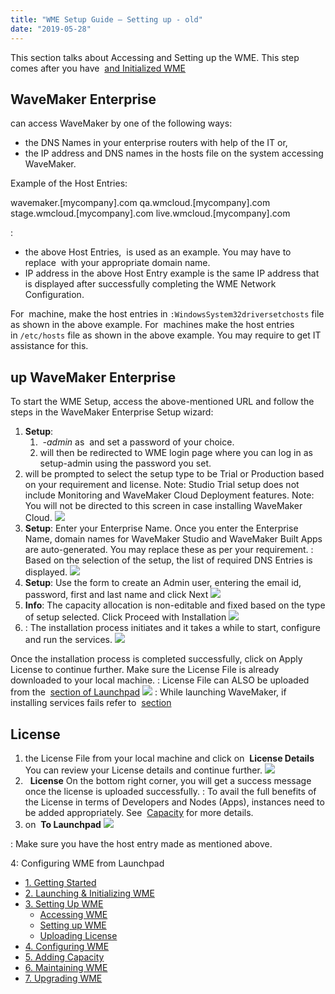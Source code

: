 ```yaml
---
title: "WME Setup Guide – Setting up - old"
date: "2019-05-28"
---
```


This section talks about Accessing and Setting up the WME. This step comes after you have  [and Initialized WME](/learn/installation/wme-setup-guide-launch-initialize/)

## WaveMaker Enterprise

can access WaveMaker by one of the following ways:

- the DNS Names in your enterprise routers with help of the IT or,
- the IP address and DNS names in the hosts file on the system accessing WaveMaker.

Example of the Host Entries:

<ip address>  wavemaker.\[mycompany\].com 
  qa.wmcloud.\[mycompany\].com
  stage.wmcloud.\[mycompany\].com
  live.wmcloud.\[mycompany\].com

:

- the above Host Entries,  is used as an example. You may have to replace  with your appropriate domain name.
- IP address in the above Host Entry example is the same IP address that is displayed after successfully completing the WME Network Configuration.

For  machine, make the host entries in `:WindowsSystem32driversetchosts` file as shown in the above example. For  machines make the host entries in `/etc/hosts` file as shown in the above example. You may require to get IT assistance for this.

## up WaveMaker Enterprise

To start the WME Setup, access the above-mentioned URL and follow the steps in the WaveMaker Enterprise Setup wizard:

1. **Setup**:
    1.  _\-admin_ as  and set a password of your choice.
    2. will then be redirected to WME login page where you can log in as setup-admin using the password you set.
2. will be prompted to select the setup type to be Trial or Production based on your requirement and license. Note: Studio Trial setup does not include Monitoring and WaveMaker Cloud Deployment features. Note: You will not be directed to this screen in case installing WaveMaker Cloud. [![](../assets/WME_setup0.png)](../assets/WME_setup0.png)
3. **Setup**: Enter your Enterprise Name. Once you enter the Enterprise Name, domain names for WaveMaker Studio and WaveMaker Built Apps are auto-generated. You may replace these as per your requirement. : Based on the selection of the setup, the list of required DNS Entries is displayed. [![](../assets/WME_setup1.png)](../assets/WME_setup1.png)
4. **Setup**: Use the form to create an Admin user, entering the email id, password, first and last name and click Next [![](../assets/WME_setup2.png)](../assets/WME_setup2.png)
5. **Info**: The capacity allocation is non-editable and fixed based on the type of setup selected. Click Proceed with Installation [![](../assets/WME_setup3.png)](../assets/WME_setup3.png)
6. : The installation process initiates and it takes a while to start, configure and run the services. [![](../assets/WME_setup4.png)](../assets/WME_setup4.png)

Once the installation process is completed successfully, click on Apply License to continue further. Make sure the License File is already downloaded to your local machine. : License File can ALSO be uploaded from the  [section of Launchpad](/learn/installation/wme-setup-guide-configuration/#uploading-license) [![](../assets/WME_setup5.png)](../assets/WME_setup5.png) : While launching WaveMaker, if installing services fails refer to  [section](/learn/installation/wme-setup-guide-maintenance/#troubleshooting)

## License

1. the License File from your local machine and click on  **License Details** You can review your License details and continue further. [![](../assets/WME_license3.png)](../assets/WME_license3.png)
2.   **License** On the bottom right corner, you will get a success message once the license is uploaded successfully. : To avail the full benefits of the License in terms of Developers and Nodes (Apps), instances need to be added appropriately. See  [Capacity](/learn/installation/wme-setup-guide-adding-capacity/) for more details.
3. on  **To Launchpad** [![](../assets/WME_license2.png)](../assets/WME_license2.png)

: Make sure you have the host entry made as mentioned above.

4: Configuring WME from Launchpad

- [1\. Getting Started](/learn/installation/wavemaker-enterprise-setup-guide/)
- [2\. Launching & Initializing WME](/learn/installation/wme-setup-guide-launch-initialize/)
- [3\. Setting Up WME](#)
    - [Accessing WME](#accessing-wme)
    - [Setting up WME](#setting-up-wme)
    - [Uploading License](#uploading-license)
- [4\. Configuring WME](/learn/installation/wme-setup-guide-configuration/)
- [5\. Adding Capacity](/learn/installation/wme-setup-guide-adding-capacity/)
- [6\. Maintaining WME](/learn/installation/wme-setup-guide-maintenance/)
- [7\. Upgrading WME](/learn/installation/wme-setup-guide-upgrading/)
